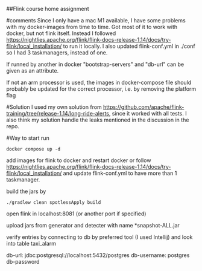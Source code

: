 ##Flink course home assignment

#comments
Since I only have a mac M1 available, I have some problems with my docker-images from time to time.
Got most of it to work with docker, but not flink itself.
Instead I followed https://nightlies.apache.org/flink/flink-docs-release-1.14/docs/try-flink/local_installation/ to run it locally.
I also updated flink-conf.yml in ./conf so I had 3 taskmanagers, instead of one.

If runned by another in docker "bootstrap-servers" and "db-url" can be given as an attribute.

If not an arm processor is used, the images in docker-compose file should probably be updated for the correct processor,
i.e. by removing the platform flag

#Solution
I used my own solution from  https://github.com/apache/flink-training/tree/release-1.14/long-ride-alerts,
since it worked with all tests. I also think my solution handle the leaks mentioned in the discussion in the repo.

#Way to start
run
```
docker compose up -d
```

add images for flink to docker and restart docker or follow 
https://nightlies.apache.org/flink/flink-docs-release-1.14/docs/try-flink/local_installation/
and update flink-conf.yml to have more than 1 taskmanager.

build the jars by
```
./gradlew clean spotlessApply build
```

open flink in localhost:8081 (or another port if specified)

upload jars from generator and detecter with name *snapshot-ALL.jar

verify entries by connecting to db by preferred tool (I used Intellij) and look into table taxi_alarm

db-url: jdbc:postgresql://localhost:5432/postgres
db-username: postgres
db-password
